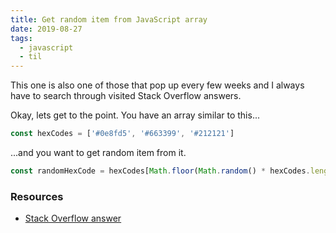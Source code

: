 ```yaml
---
title: Get random item from JavaScript array
date: 2019-08-27
tags:
  - javascript
  - til
---
```


This one is also one of those that pop up every few weeks and I always have to search through visited Stack Overflow answers.

Okay, lets get to the point. You have an array similar to this...

```js
const hexCodes = ['#0e8fd5', '#663399', '#212121']
```

...and you want to get random item from it.

```js
const randomHexCode = hexCodes[Math.floor(Math.random() * hexCodes.length)]
```

### Resources

- [Stack Overflow answer](https://stackoverflow.com/a/5915122/11197595)
